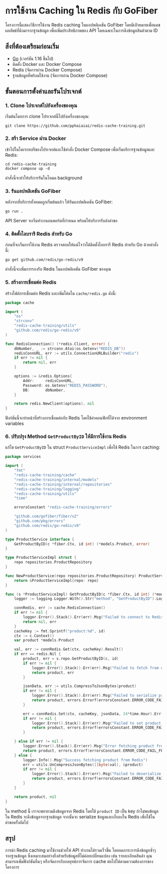 
# การใช้งาน Caching ใน Redis กับ GoFiber

โครงการนี้แสดงวิธีการใช้งาน Redis caching ในแอปพลิเคชัน GoFiber โดยมีเป้าหมายเพื่อแคชผลลัพธ์ที่ดึงมาจากฐานข้อมูล เพื่อเพิ่มประสิทธิภาพของ API โดยเฉพาะในการดึงข้อมูลสินค้าตาม ID

## สิ่งที่ต้องเตรียมก่อนเริ่ม

- [Go](https://golang.org/doc/install) (เวอร์ชัน 1.16 ขึ้นไป)
- ติดตั้ง Docker และ Docker Compose
- Redis (จัดการผ่าน Docker Compose)
- ฐานข้อมูลที่พร้อมใช้งาน (จัดการผ่าน Docker Compose)

## ขั้นตอนการตั้งค่าและรันโปรเจกต์

### 1. Clone โปรเจกต์ไปยังเครื่องของคุณ

เริ่มต้นโดยการ clone โปรเจกต์นี้ไปยังเครื่องของคุณ:

```shell
git clone https://github.com/pphaiaiai/redis-cache-training.git
```

### 2. สร้า Service ผ่าน Docker

เข้าไปในไดเรกทอรีของโปรเจกต์และใช้คำสั่ง Docker Compose เพื่อเริ่มบริการฐานข้อมูลและ Redis:

```shell
cd redis-cache-training
docker compose up -d
```

คำสั่งนี้จะทำให้บริการรันในโหมด background

### 3. รันแอปพลิเคชัน GoFiber

หลังจากที่บริการทั้งหมดถูกเริ่มต้นแล้ว ให้รันแอปพลิเคชัน GoFiber:

```shell
go run .
```

API Server จะเริ่มทำงานบนพอร์ตที่กำหนด พร้อมให้บริการรับส่งคำขอ

### 4. ติดตั้งไลบรารี Redis สำหรับ Go

ก่อนที่จะเริ่มการใช้งาน Redis ตรวจสอบให้แน่ใจว่าได้ติดตั้งไลบรารี Redis สำหรับ Go ด้วยคำสั่งนี้:

```shell
go get github.com/redis/go-redis/v9
```

คำสั่งนี้จะเพิ่มการรองรับ Redis ในแอปพลิเคชัน GoFiber ของคุณ

### 5. สร้างการเชื่อมต่อ Redis

สร้างไฟล์การเชื่อมต่อ Redis และเพิ่มโค้ดใน `cache/redis.go` ดังนี้:

```go
package cache

import (
    "os"
    "strconv"
    "redis-cache-training/utils"
    "github.com/redis/go-redis/v9"
)

func RedisConnection() (*redis.Client, error) {
    dbNumber, _ := strconv.Atoi(os.Getenv("REDIS_DB"))
    redisConnURL, err := utils.ConnectionURLBuilder("redis")
    if err != nil {
        return nil, err
    }

    options := &redis.Options{
        Addr:     redisConnURL,
        Password: os.Getenv("REDIS_PASSWORD"),
        DB:       dbNumber,
    }

    return redis.NewClient(options), nil
}
```

ฟังก์ชันนี้จะทำหน้าที่สร้างการเชื่อมต่อกับ Redis โดยใช้ค่าคอนฟิกที่ได้จาก environment variables

### 6. ปรับปรุง Method `GetProductByID` ให้มีการใช้งาน Redis

แก้ไข `GetProductByID` ใน struct `ProductServiceImpl` เพื่อใช้ Redis ในการ caching:

```go
package services

import (
	"fmt"
	"redis-cache-training/cache"
	"redis-cache-training/internal/models"
	"redis-cache-training/internal/repositories"
	"redis-cache-training/logging"
	"redis-cache-training/utils"
	"time"

	errorsConstant "redis-cache-training/errors"

	"github.com/gofiber/fiber/v2"
	"github.com/pkg/errors"
	"github.com/redis/go-redis/v9"
)

type ProductService interface {
	GetProductByID(c *fiber.Ctx, id int) (*models.Product, error)
}

type ProductServiceImpl struct {
	repo repositories.ProductRepository
}

func NewProductService(repo repositories.ProductRepository) ProductService {
	return &ProductServiceImpl{repo: repo}
}

func (s *ProductServiceImpl) GetProductByID(c *fiber.Ctx, id int) (*models.Product, error) {
	logger := logging.Logger.With().Str("method", "GetProductByID").Logger()

	connRedis, err := cache.RedisConnection()
	if err != nil {
		logger.Error().Stack().Err(err).Msg("Failed to connect to Redis")
		return nil, err
	}
	cacheKey := fmt.Sprintf("product:%d", id)
	ctx := c.Context()
	var product *models.Product

	val, err := connRedis.Get(ctx, cacheKey).Result()
	if err == redis.Nil {
		product, err = s.repo.GetProductByID(c, id)
		if err != nil {
			logger.Error().Stack().Err(err).Msg("Failed to fetch from database")
			return product, err
		}

		jsonData, err := utils.CompressToJsonBytes(product)
		if err != nil {
			logger.Error().Stack().Err(err).Msg("Failed to serialize product to JSON")
			return product, errors.Errorf(errorsConstant.ERROR_CODE_FAIL_COMPRESS_JSON)
		}

		err = connRedis.Set(ctx, cacheKey, jsonData, 24*time.Hour).Err()
		if err != nil {
			logger.Error().Stack().Err(err).Msg("Failed to set product data in Redis")
			return product, errors.Errorf(errorsConstant.ERROR_CODE_FAIL_SET_DATA_REDIS)
		}

	} else if err != nil {
		logger.Error().Stack().Err(err).Msg("Error fetching product from Redis")
		return product, errors.Errorf(errorsConstant.ERROR_CODE_FAIL_FETCH_REDIS)
	} else {
		logger.Info().Msg("Success fetching product from Redis")
		err = utils.UnCompressJsonBytes([]byte(val), &product)
		if err != nil {
			logger.Error().Stack().Err(err).Msg("Failed to deserialize product from JSON")
			return product, errors.Errorf(errorsConstant.ERROR_CODE_FAIL_UNCOMPRESS_JSON)
		}
	}

	return product, nil
}
```

ใน method นี้ เราจะพยายามดึงข้อมูลจาก Redis โดยใช้ `product ID` เป็น key ถ้าไม่พบข้อมูลใน Redis จะดึงข้อมูลจากฐานข้อมูล จากนั้นจะ serialize ข้อมูลและเก็บลงใน Redis เพื่อใช้ในคำขอครั้งถัดไป

## สรุป

การนำ Redis caching มาใช้งานช่วยให้ API ทำงานได้รวดเร็วขึ้น โดยลดภาระการดึงข้อมูลซ้ำๆ จากฐานข้อมูล ซึ่งเหมาะสมอย่างยิ่งสำหรับข้อมูลที่ไม่ค่อยเปลี่ยนแปลง เช่น รายละเอียดสินค้า คุณสามารถเพิ่มฟังก์ชันอื่นๆ หรือจัดการกับกลยุทธ์การจัดการ cache ต่อไปได้ตามความต้องการของโครงการ
